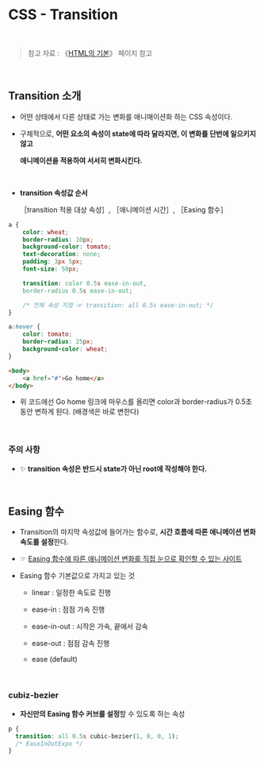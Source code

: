 # CSS - Transition

<br/>

>  참고 자료 : 《<a href="https://github.com/SangYoonLee1231/TIL/blob/main/HTML%20%26%20CSS/html_basic_concept.md">HTML의 기본</a>》 페이지 참고

<br/>

## Transition 소개

* 어떤 상태에서 다른 상태로 가는 변화를 애니매이션화 하는 CSS 속성이다.

* 구체적으로, <strong>어떤 요소의 속성이 state에 따라 달라지면, 이 변화를 단번에 일으키지 않고  

    애니메이션을 적용하여 서서히 변화시킨다. </strong>

<br/>
    
* <strong>transition 속성값 순서</strong>
    
    ［transition 적용 대상 속성］, ［애니메이션 시간］, ［Easing 함수］

```css
a {
    color: wheat;
    border-radius: 10px;
    background-color: tomato;
    text-decoration: none;
    padding: 3px 5px;
    font-size: 50px;

    transition: color 0.5s ease-in-out,
    border-radius 0.5s ease-in-out;

    /* 전체 속성 지정 ☞ transition: all 0.5s ease-in-out; */
}

a:hover {
    color: tomato;
    border-radius: 25px;
    background-color: wheat;
}
```
```html
<body>
    <a href="#">Go home</a>
</body>
```
* 위 코드에선 Go home 링크에 마우스를 올리면 color과 border-radius가 0.5초동안 변하게 된다. (배경색은 바로 변한다)


<br/>

### 주의 사항

* ✨ <strong>transition 속성은 반드시 state가 아닌 root에 작성해야 한다.</strong>

<br/>

## Easing 함수

* Transition의 마지막 속성값에 들어가는 함수로, <strong>시간 흐름에 따른 애니메이션 변화 속도를 설정</strong>한다.

* ☞ <a href="https://matthewlein.com/tools/ceaser">Easing 함수에 따른 애니메이션 변화를 직접 눈으로 확인할 수 있는 사이트</a>

* Easing 함수 기본값으로 가지고 있는 것

    * linear : 일정한 속도로 진행

    * ease-in : 점점 가속 진행

    * ease-in-out : 시작은 가속, 끝에서 감속

    * ease-out : 점점 감속 진행
    
    * ease (default)

<br/>

### cubiz-bezier

* <strong>자신만의 Easing 함수 커브를 설정</strong>할 수 있도록 하는 속성

```css
p {
  transition: all 0.5s cubic-bezier(1, 0, 0, 1);
  /* EaseInOutExpo */
}
```